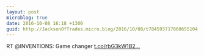 ```yaml
---
layout: post
microblog: true
date: 2016-10-08 16:18 +1300
guid: http://JacksonOfTrades.micro.blog/2016/10/08/t784593717860655104.html
---
```

RT @lNVENTlONS: Game changer [t.co/rbG3kW1B2...](https://t.co/rbG3kW1B24)
